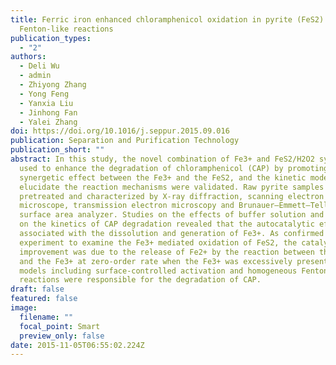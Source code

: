 ```yaml
---
title: Ferric iron enhanced chloramphenicol oxidation in pyrite (FeS2) induced
  Fenton-like reactions
publication_types:
  - "2"
authors:
  - Deli Wu
  - admin
  - Zhiyong Zhang
  - Yong Feng
  - Yanxia Liu
  - Jinhong Fan
  - Yalei Zhang
doi: https://doi.org/10.1016/j.seppur.2015.09.016
publication: Separation and Purification Technology
publication_short: ""
abstract: In this study, the novel combination of Fe3+ and FeS2/H2O2 system was
  used to enhance the degradation of chloramphenicol (CAP) by promoting the
  synergetic effect between the Fe3+ and the FeS2, and the kinetic models to
  elucidate the reaction mechanisms were validated. Raw pyrite samples were
  pretreated and characterized by X-ray diffraction, scanning electron
  microscope, transmission electron microscopy and Brunauer–Emmett–Teller
  surface area analyzer. Studies on the effects of buffer solution and phosphate
  on the kinetics of CAP degradation revealed that the autocatalytic effect was
  associated with the dissolution and generation of Fe3+. As confirmed by the
  experiment to examine the Fe3+ mediated oxidation of FeS2, the catalytic
  improvement was due to the release of Fe2+ by the reaction between the FeS2
  and the Fe3+ at zero-order rate when the Fe3+ was excessively present. Kinetic
  models including surface-controlled activation and homogeneous Fenton
  reactions were responsible for the degradation of CAP.
draft: false
featured: false
image:
  filename: ""
  focal_point: Smart
  preview_only: false
date: 2015-11-05T06:55:02.224Z
---
```

